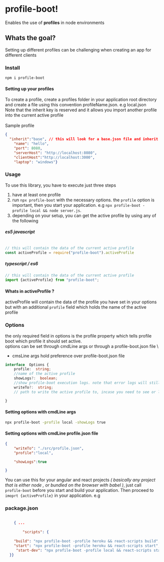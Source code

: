 # profile-boot!

Enables the use of **profiles** in node environments

## Whats the goal?

Setting up different profiles can be challenging when creating an app for different clients

### Install

```
npm i profile-boot
```
#### Setting up your profiles
To create a profile, create a profiles folder in your application root directory and create a file using this convention profileName.json. e.g local.json \
Note that the inherit key is reserved and it allows you import another profile into the current active profile \
\
Sample profile

```json
{
  "inherit":"base", // this will look for a base.json file and inherit its profile
    "name": "hello",
    "port": 8080,
    "serverHost": "http://localhost:8080",
    "clientHost":"http://localhost:3000",
    "laptop": "windows"}

```
### Usage
To use this library, you have to execute just three steps 
1. have at least one profile 
2. run `npx profile-boot` with the necessary options. the `profile` option is important, then you start your application. e.g `npx profile-boot -profile local && node server.js`. 
6. depending on your setup, you can get the active profile by using any of the following



##### es5 javascript
```javascript

// this will contain the data of the current active profile
const activeProfile = require("profile-boot").activeProfile

```
##### typescript / es6
```javascript
// this will contain the data of the current active profile
import {activeProfile} from "profile-boot";
```

#### Whats in activeProfile ?
activeProfile will contain the data of the profile you have set in your options but with an additional `profile` field which holds the name of the active profile


### Options
the only required field in options is the profile property which tells profile boot which profile it should set active. \
options can be set through cmdLine args or through a profile-boot.json file \
- cmsLine args hold preference over profile-boot.json file
```typescript
interface  Options {
	profile:  string;
	//name of the active profile
	showLogs?:  boolean;
	//show profile-boot execution logs. note that error logs will still show even when this field is false
	writeTo?:  string;
	// path to write the active profile to, incase you need to see or log it

}

```
#### Setting options with cmdLine args
```bash
npx profile-boot -profile local -showLogs true 

```
#### Setting options with cmdLine profile.json file
```json
{
    "writeTo": "./src/profile.json",
    "profile":"local",

    "showLogs":true

}

```

You can use this for your angular and react projects *( basically any project that is either node , or bundled on the browser with babel )*, just call `profile-boot` before you start and build your application. Then proceed to `imoprt {activeProfile}` in your application. e.g

### package.json
```json
   
    { ...
		
		"scripts": {
    
    "build": "npx profile-boot -profile heroku && react-scripts build",
	"start": "npx profile-boot -profile heroku && react-scripts start",
	 "start-dev": "npx profile-boot -profile local && react-scripts start"
  }}
```